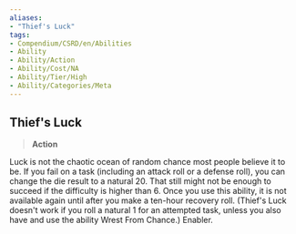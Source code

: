 ```yaml
---
aliases:
- "Thief's Luck"
tags:
- Compendium/CSRD/en/Abilities
- Ability
- Ability/Action
- Ability/Cost/NA
- Ability/Tier/High
- Ability/Categories/Meta
---
```


  
## Thief's Luck  
>**Action**
  
Luck is not the chaotic ocean of random chance most people believe it to be. If you fail on a task (including an attack roll or a defense roll), you can change the die result to a natural 20. That still might not be enough to succeed if the difficulty is higher than 6. Once you use this ability, it is not available again until after you make a ten-hour recovery roll. (Thief's Luck doesn't work if you roll a natural 1 for an attempted task, unless you also have and use the ability Wrest From Chance.) Enabler.